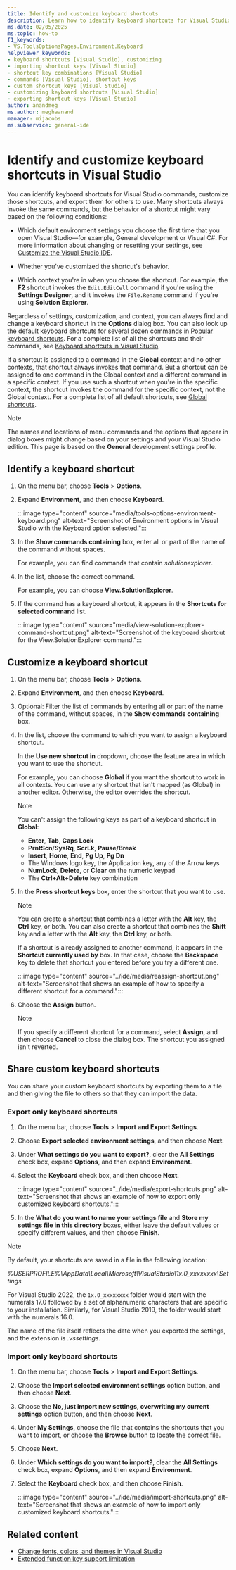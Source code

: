 ```yaml
---
title: Identify and customize keyboard shortcuts
description: Learn how to identify keyboard shortcuts for Visual Studio commands, customize those shortcuts, and export them for others to use.
ms.date: 02/05/2025
ms.topic: how-to
f1_keywords:
- VS.ToolsOptionsPages.Environment.Keyboard
helpviewer_keywords:
- keyboard shortcuts [Visual Studio], customizing
- importing shortcut keys [Visual Studio]
- shortcut key combinations [Visual Studio]
- commands [Visual Studio], shortcut keys
- custom shortcut keys [Visual Studio]
- customizing keyboard shortcuts [Visual Studio]
- exporting shortcut keys [Visual Studio]
author: anandmeg
ms.author: meghaanand
manager: mijacobs
ms.subservice: general-ide
---
```

# Identify and customize keyboard shortcuts in Visual Studio

You can identify keyboard shortcuts for Visual Studio commands, customize those shortcuts, and export them for others to use. Many shortcuts always invoke the same commands, but the behavior of a shortcut might vary based on the following conditions:

- Which default environment settings you choose the first time that you open Visual Studio&mdash;for example, General development or Visual C#. For more information about changing or resetting your settings, see [Customize the Visual Studio IDE](personalizing-the-visual-studio-ide.md).

- Whether you've customized the shortcut's behavior.

- Which context you're in when you choose the shortcut. For example, the **F2** shortcut invokes the `Edit.EditCell` command if you're using the **Settings Designer**, and it invokes the `File.Rename` command if you're using **Solution Explorer**.

Regardless of settings, customization, and context, you can always find and change a keyboard shortcut in the **Options** dialog box. You can also look up the default keyboard shortcuts for several dozen commands in [Popular keyboard shortcuts](default-keyboard-shortcuts-in-visual-studio.md#popular-keyboard-shortcuts-for-visual-studio). For a complete list of all the shortcuts and their commands, see [Keyboard shortcuts in Visual Studio](default-keyboard-shortcuts-in-visual-studio.md).

If a shortcut is assigned to a command in the **Global** context and no other contexts, that shortcut always invokes that command. But a shortcut can be assigned to one command in the Global context and a different command in a specific context. If you use such a shortcut when you're in the specific context, the shortcut invokes the command for the specific context, not the Global context. For a complete list of all default shortcuts, see [Global shortcuts](default-keyboard-shortcuts-in-visual-studio.md#global-shortcuts).

> [!NOTE]
> The names and locations of menu commands and the options that appear in dialog boxes might change based on your settings and your Visual Studio edition. This page is based on the **General** development settings profile.

## Identify a keyboard shortcut

1. On the menu bar, choose **Tools** > **Options**.

1. Expand **Environment**, and then choose **Keyboard**.

    :::image type="content" source="media/tools-options-environment-keyboard.png" alt-text="Screenshot of Environment options in Visual Studio with the Keyboard option selected.":::

1. In the **Show commands containing** box, enter all or part of the name of the command without spaces.

   For example, you can find commands that contain *solutionexplorer*.

1. In the list, choose the correct command.

    For example, you can choose **View.SolutionExplorer**.

1. If the command has a keyboard shortcut, it appears in the **Shortcuts for selected command** list.

    :::image type="content" source="media/view-solution-explorer-command-shortcut.png" alt-text="Screenshot of the keyboard shortcut for the View.SolutionExplorer command.":::

## Customize a keyboard shortcut

1. On the menu bar, choose **Tools** > **Options**.

1. Expand **Environment**, and then choose **Keyboard**.

1. Optional: Filter the list of commands by entering all or part of the name of the command, without spaces, in the **Show commands containing** box.

1. In the list, choose the command to which you want to assign a keyboard shortcut.

   In the **Use new shortcut in** dropdown, choose the feature area in which you want to use the shortcut.

   For example, you can choose **Global** if you want the shortcut to work in all contexts. You can use any shortcut that isn't mapped (as Global) in another editor. Otherwise, the editor overrides the shortcut.

   > [!NOTE]
   > You can't assign the following keys as part of a keyboard shortcut in **Global**:
   >
   > - **Enter**, **Tab**, **Caps Lock**
   > - **PrntScn**/**SysRq**, **ScrLk**, **Pause/Break**
   > - **Insert**, **Home**, **End**, **Pg Up**, **Pg Dn**
   > - The Windows logo key, the Application key, any of the Arrow keys
   > - **NumLock**, **Delete**, or **Clear** on the numeric keypad
   > - The **Ctrl+Alt+Delete** key combination

1. In the **Press shortcut keys** box, enter the shortcut that you want to use.

    > [!NOTE]
    > You can create a shortcut that combines a letter with the **Alt** key, the **Ctrl** key, or both. You can also create a shortcut that combines the **Shift** key and a letter with the **Alt** key, the **Ctrl** key, or both.

     If a shortcut is already assigned to another command, it appears in the **Shortcut currently used by** box. In that case, choose the **Backspace** key to delete that shortcut you entered before you try a different one.

    :::image type="content" source="../ide/media/reassign-shortcut.png" alt-text="Screenshot that shows an example of how to specify a different shortcut for a command.":::

1. Choose the **Assign** button.

    > [!NOTE]
    > If you specify a different shortcut for a command, select **Assign**, and then choose **Cancel** to close the dialog box. The shortcut you assigned isn't reverted.

## Share custom keyboard shortcuts

You can share your custom keyboard shortcuts by exporting them to a file and then giving the file to others so that they can import the data.

### Export only keyboard shortcuts

1. On the menu bar, choose **Tools** > **Import and Export Settings**.

1. Choose **Export selected environment settings**, and then choose **Next**.

1. Under **What settings do you want to export?**, clear the **All Settings** check box, expand **Options**, and then expand **Environment**.

1. Select the **Keyboard** check box, and then choose **Next**.

    :::image type="content" source="../ide/media/export-shortcuts.png" alt-text="Screenshot that shows an example of how to export only customized keyboard shortcuts.":::

1. In the **What do you want to name your settings file** and **Store my settings file in this directory** boxes, either leave the default values or specify different values, and then choose **Finish**.

> [!NOTE]
> By default, your shortcuts are saved in a file in the following location:
>
> *%USERPROFILE%\AppData\Local\Microsoft\VisualStudio\1x.0_xxxxxxxx\Settings*
>
> For Visual Studio 2022, the `1x.0_xxxxxxxx` folder would start with the numerals 17.0 followed by a set of alphanumeric characters that are specific to your installation. Similarly, for Visual Studio 2019, the folder would start with the numerals 16.0.
>
> The name of the file itself reflects the date when you exported the settings, and the extension is *.vssettings*.

### Import only keyboard shortcuts

1. On the menu bar, choose **Tools** > **Import and Export Settings**.

1. Choose the **Import selected environment settings** option button, and then choose **Next**.

1. Choose the **No, just import new settings, overwriting my current settings** option button, and then choose **Next**.

1. Under **My Settings**, choose the file that contains the shortcuts that you want to import, or choose the **Browse** button to locate the correct file.

1. Choose **Next**.

1. Under **Which settings do you want to import?**, clear the **All Settings** check box, expand **Options**, and then expand **Environment**.

1. Select the **Keyboard** check box, and then choose **Finish**.

    :::image type="content" source="../ide/media/import-shortcuts.png" alt-text="Screenshot that shows an example of how to import only customized keyboard shortcuts.":::

## Related content

- [Change fonts, colors, and themes in Visual Studio](../ide/how-to-change-fonts-and-colors-in-visual-studio.md)
- [Extended function key support limitation](https://developercommunity.visualstudio.com/t/Allow-the-F17-F24-keys-to-be-used-for-ke/10482857?q=fn+keys+f16-f19)
